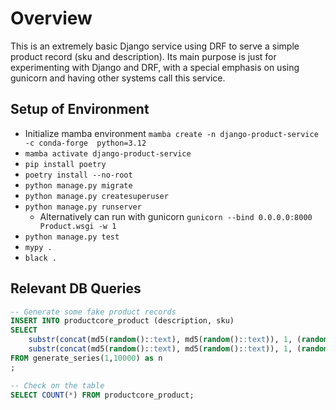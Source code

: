 # Overview

This is an extremely basic Django service using DRF to serve a simple product record (sku and description).
Its main purpose is just for experimenting with Django and DRF, with a special emphasis on using
gunicorn and having other systems call this service.

## Setup of Environment

* Initialize mamba environment `mamba create -n django-product-service -c conda-forge  python=3.12`
* `mamba activate django-product-service`
* `pip install poetry`
* `poetry install --no-root`
* `python manage.py migrate`
* `python manage.py createsuperuser`
* `python manage.py runserver`
  *  Alternatively can run with gunicorn `gunicorn --bind 0.0.0.0:8000 Product.wsgi -w 1`
* `python manage.py test`
* `mypy .`
* `black .`


## Relevant DB Queries

```sql
-- Generate some fake product records
INSERT INTO productcore_product (description, sku)
SELECT
    substr(concat(md5(random()::text), md5(random()::text)), 1, (random() * 64)::integer + 1) AS description,
    substr(concat(md5(random()::text), md5(random()::text)), 1, (random() * 64)::integer + 1) AS sku
FROM generate_series(1,10000) as n
;

-- Check on the table
SELECT COUNT(*) FROM productcore_product;
```